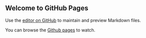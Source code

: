 ## Welcome to GitHub Pages

Use the [editor on GitHub](https://github.com/ayooooooooou/Cryptography/edit/master/README.md) to maintain and preview Markdown files.

You can browse the [Github pages](https://ayooooooooou.github.io/Cryptography) to watch.